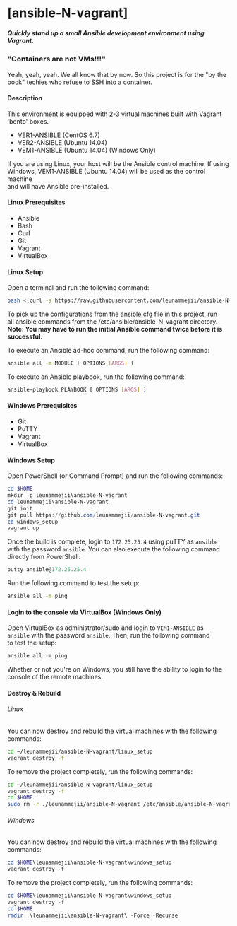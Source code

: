 # [ansible-N-vagrant]  
##### Quickly stand up a small Ansible development environment using Vagrant.  

### "Containers are not VMs!!!"  
Yeah, yeah, yeah. We all know that by now. So this project is for the "by the  
book" techies who refuse to SSH into a container.  

#### Description  
This environment is equipped with 2-3 virtual machines built with Vagrant  
'bento' boxes.  

- VER1-ANSIBLE (CentOS 6.7)  
- VER2-ANSIBLE (Ubuntu 14.04)  
- VEM1-ANSIBLE (Ubuntu 14.04) (Windows Only)  

If you are using Linux, your host will be the Ansible control machine. If using  
Windows, VEM1-ANSIBLE (Ubuntu 14.04) will be used as the control machine  
and will have Ansible pre-installed.  

#### Linux Prerequisites    
- Ansible  
- Bash  
- Curl  
- Git  
- Vagrant  
- VirtualBox  

#### Linux Setup  
Open a terminal and run the following command:  
```bash  
bash <(curl -s https://raw.githubusercontent.com/leunammejii/ansible-N-vagrant/master/linux_setup/linux_setup.sh)
```  

To pick up the configurations from the ansible.cfg file in this project, run  
all ansible commands from the /etc/ansible/ansible-N-vagrant directory.  
**Note: You may have to run the initial Ansible command twice before it is  
successful.**  

To execute an Ansible ad-hoc command, run the following command:  
```bash  
ansible all -m MODULE [ OPTIONS [ARGS] ]  

```  

To execute an Ansible playbook, run the following command:  
```bash  
ansible-playbook PLAYBOOK [ OPTIONS [ARGS] ]  
```  

#### Windows Prerequisites  
- Git
- PuTTY  
- Vagrant  
- VirtualBox  

#### Windows Setup  
Open PowerShell (or Command Prompt) and run the following commands:  
```powershell  
cd $HOME
mkdir -p leunammejii\ansible-N-vagrant
cd leunammejii\ansible-N-vagrant
git init
git pull https://github.com/leunammejii/ansible-N-vagrant.git
cd windows_setup  
vagrant up    
```
Once the build is complete, login to ```172.25.25.4``` using puTTY as ```ansible```  
with the password ```ansible```. You can also execute the following command  
directly from PowerShell:
```powershell  
putty ansible@172.25.25.4  
```  

Run the following command to test the setup:  
```bash  
ansible all -m ping
```  

#### Login to the console via VirtualBox (Windows Only)  
Open VirtualBox as administrator/sudo and login to ```VEM1-ANSIBLE``` as  
```ansible``` with the password ```ansible```. Then, run the following command  
to test the setup:  
```powershell  
ansible all -m ping  
```  
Whether or not you're on Windows, you still have the ability to login to the  
console of the remote machines.  

#### Destroy & Rebuild  

###### Linux  
You can now destroy and rebuild the virtual machines with the following commands:  

```bash  
cd ~/leunammejii/ansible-N-vagrant/linux_setup  
vagrant destroy -f  
```  

To remove the project completely, run the following commands:  
```bash  
cd ~/leunammejii/ansible-N-vagrant/linux_setup  
vagrant destroy -f  
cd $HOME  
sudo rm -r ./leunammejii/ansible-N-vagrant /etc/ansible/ansible-N-vagrant  
```  

###### Windows  
You can now destroy and rebuild the virtual machines with the following commands:  

```powershell    
cd $HOME\leunammejii\ansible-N-vagrant\windows_setup  
vagrant destroy -f  
```  

To remove the project completely, run the following commands:  
```powershell    
cd $HOME\leunammejii\ansible-N-vagrant\windows_setup  
vagrant destroy -f  
cd $HOME  
rmdir .\leunammejii\ansible-N-vagrant\ -Force -Recurse  
```  
